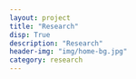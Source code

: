 ```yaml
---
layout: project
title: "Research"
disp: True
description: "Research"
header-img: "img/home-bg.jpg"
category: research
---
```


